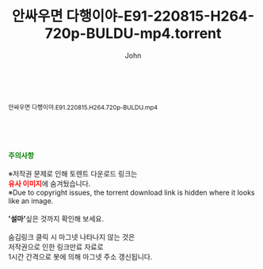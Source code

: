 ﻿---
layout: post
title:  "안싸우면 다행이야-E91-220815-H264-720p-BULDU-mp4.torrent"
author: John
categories: [ 방송/음악 ]
tags: [  ]
image:  
description: "안싸우면 다행이야-E91-220815-H264-720p-BULDU-mp4 torrent 정보 공유"
toc: true
toc_sticky: true
---

<br>
<div class="view-img">
</div><div class="view-content" itemprop="description">
<p><span style="font-size:12px;">안싸우면 다행이야.E91.220815.H264.720p-BULDU.mp4</span> </p> </div>
    
<br><br><br>
<p data-ke-size="size16"><b><span style="color: green;">주의사항</span></b><br /><br />※저작권 문제로 인해 토렌트 다운로드 링크는<br /><b><span style="color: red;">유사 이미지</span></b>에 숨겨뒀습니다.<br />※Due to copyright issues, the torrent download link is hidden where it looks like an image.<br /><br /><b>'설마'</b>싶은 것까지 확인해 보세요.<br /><br />숨김링크 클릭 시 마그넷 나타나지 않는 것은<br />저작권으로 인한 링크만료 자료로<br />1시간 간격으로 봇에 의해 마그넷 주소 갱신됩니다.</p>
